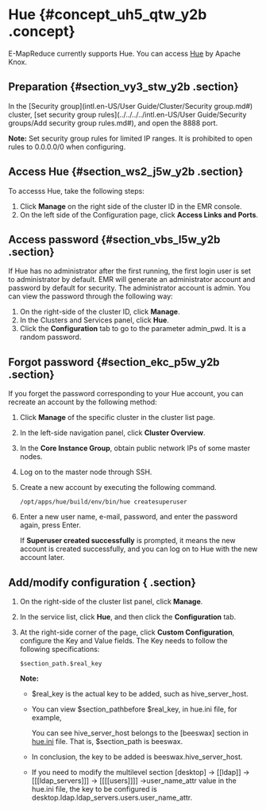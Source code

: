 # Hue {#concept_uh5_qtw_y2b .concept}

E-MapReduce currently supports Hue. You can access [Hue](http://gethue.com/) by Apache Knox.

## Preparation {#section_vy3_stw_y2b .section}

In the [Security group](intl.en-US/User Guide/Cluster/Security group.md#) cluster, [set security group rules](../../../../intl.en-US/User Guide/Security groups/Add security group rules.md#), and open the 8888 port.

**Note:** Set security group rules for limited IP ranges. It is prohibited to open rules to 0.0.0.0/0 when configuring.

## Access Hue {#section_ws2_j5w_y2b .section}

To accesss Hue, take the following steps:

1.  Click **Manage** on the right side of the cluster ID in the EMR console.
2.  On the left side of the Configuration page, click **Access Links and Ports**.

## Access password {#section_vbs_l5w_y2b .section}

If Hue has no administrator after the first running, the first login user is set to administrator by default. EMR will generate an administrator account and password by default for security. The administrator account is admin. You can view the password through the following way:

1.  On the right-side of the cluster ID, click **Manage**.
2.  In the Clusters and Services panel, click **Hue**.
3.  Click the **Configuration** tab to go to the parameter admin\_pwd. It is a random password.

## Forgot password {#section_ekc_p5w_y2b .section}

If you forget the password corresponding to your Hue account, you can recreate an account by the following method:

1.  Click **Manage** of the specific cluster in the cluster list page.
2.  In the left-side navigation panel, click **Cluster Overview**.
3.  In the **Core Instance Group**, obtain public network IPs of some master nodes.
4.  Log on to the master node through SSH.
5.  Create a new account by executing the following command.

    ```
    /opt/apps/hue/build/env/bin/hue createsuperuser
    ```

6.  Enter a new user name, e-mail, password, and enter the password again, press Enter.

    If **Superuser created successfully** is prompted, it means the new account is created successfully, and you can log on to Hue with the new account later.


## Add/modify configuration { .section}

1.  On the right-side of the cluster list panel, click **Manage**.
2.  In the service list, click **Hue**, and then click the **Configuration** tab.
3.  At the right-side corner of the page, click **Custom Configuration**, configure the Key and Value fields. The Key needs to follow the following specifications:

    ```
    $section_path.$real_key
    ```

    **Note:** 

    -   $real\_key is the actual key to be added, such as hive\_server\_host.
    -   You can view $section\_pathbefore $real\_key, in hue.ini file, for example,

        You can see hive\_server\_host belongs to the \[beeswax\] section in [hue.ini](https://github.com/cloudera/hue/blob/release-4.1.0/desktop/conf.dist/hue.ini) file. That is, $section\_path is beeswax.

    -   In conclusion, the key to be added is beeswax.hive\_server\_host.
    -   If you need to modify the multilevel section \[desktop\] -\> \[\[ldap\]\] -\> \[\[\[ldap\_servers\]\]\] -\> \[\[\[\[users\]\]\]\] -\>user\_name\_attr value in the hue.ini file, the key to be configured is desktop.ldap.ldap\_servers.users.user\_name\_attr.

